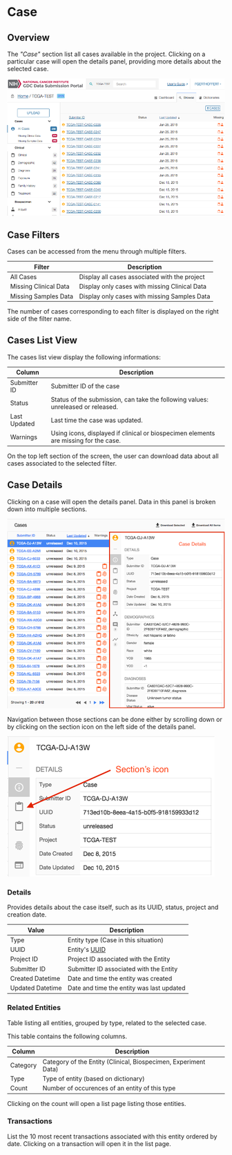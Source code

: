 # Case

## Overview

The _"Case"_ section list all cases available in the project. Clicking on a particular case will open the details panel, providing more details about the selected case.

[![GDC Submission Cases Default View](images/GDC_Submission_Cases_Default.png)](images/GDC_Submission_Cases_Default.png "Click to see the full image.")

## Case Filters

Cases can be accessed from the menu through multiple filters.

|Filter|Description|
| --- | --- |
| All Cases | Display all cases associated with the project |
| Missing Clinical Data | Display only cases with missing Clinical Data |
| Missing Samples Data | Display only cases with missing Samples Data|

The number of cases corresponding to each filter is displayed on the right side of the filter name.

## Cases List View

The cases list view display the following informations:

|Column|Description|
| --- | --- |
| Submitter ID | Submitter ID of the case |
| Status | Status of the submission, can take the following values: unreleased or released.|
| Last Updated | Last time the case was updated. |
| Warnings | Using icons, displayed if clinical or biospecimen elements are missing for the case. |

On the top left section of the screen, the user can download data about all cases associated to the selected filter.

## Case Details

Clicking on a case will open the details panel. Data in this panel is broken down into multiple sections.

[![GDC Submission Case Details](images/GDC_Submission_Cases_Details.png)](images/GDC_Submission_Cases_Details.png "Click to see the full image.")

Navigation between those sections can be done either by scrolling down or by clicking on the section icon on the left side of the details panel.

[![GDC Submission Cases Details Navigation](images/GDC_Submission_Cases_Details_Navigation.png)](images/GDC_Submission_Cases_Details_Navigation.png "Click to see the full image.")

### Details

Provides details about the case itself, such as its UUID, status, project and creation date.

|Value|Description|
| --- | --- |
| Type | Entity type (Case in this situation)  |
| UUID | Entity's [UUID](https://en.wikipedia.org/wiki/Universally_unique_identifier) |
| Project ID | Project ID associated with the Entity |
| Submitter ID | Submitter ID associated with the Entity |
| Created Datetime | Date and time the entity was created |
| Updated Datetime | Date and time the entity was last updated |

### Related Entities

Table listing all entities, grouped by type, related to the selected case.

This table contains the following columns.

|Column|Description|
| --- | --- |
| Category | Category of the Entity (Clinical, Biospecimen, Experiment Data)  |
| Type | Type of entity (based on dictionary)  |
| Count | Number of occurences of an entity of this type |

Clicking on the count will open a list page listing those entities.


### Transactions

List the 10 most recent transactions associated with this entity ordered by date. Clicking on a transaction will open it in the list page.
